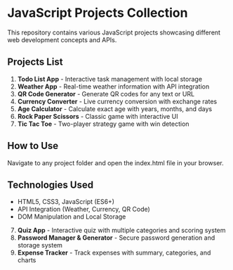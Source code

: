 ﻿# JavaScript Projects Collection

This repository contains various JavaScript projects showcasing different web development concepts and APIs.

## Projects List

1. **Todo List App** - Interactive task management with local storage
2. **Weather App** - Real-time weather information with API integration
3. **QR Code Generator** - Generate QR codes for any text or URL
4. **Currency Converter** - Live currency conversion with exchange rates
5. **Age Calculator** - Calculate exact age with years, months, and days
6. **Rock Paper Scissors** - Classic game with interactive UI
7. **Tic Tac Toe** - Two-player strategy game with win detection

## How to Use

Navigate to any project folder and open the index.html file in your browser.

## Technologies Used

- HTML5, CSS3, JavaScript (ES6+)
- API Integration (Weather, Currency, QR Code)
- DOM Manipulation and Local Storage
7. **Quiz App** - Interactive quiz with multiple categories and scoring system
8. **Password Manager & Generator** - Secure password generation and storage system
9. **Expense Tracker** - Track expenses with summary, categories, and charts
